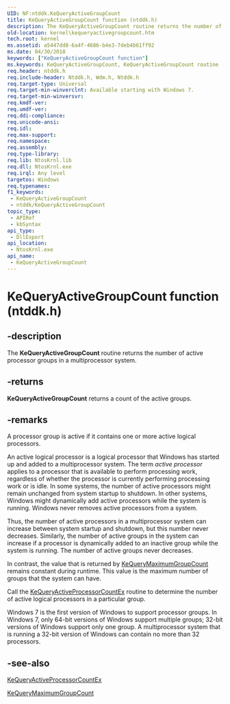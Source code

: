 ```yaml
---
UID: NF:ntddk.KeQueryActiveGroupCount
title: KeQueryActiveGroupCount function (ntddk.h)
description: The KeQueryActiveGroupCount routine returns the number of active processor groups in a multiprocessor system.
old-location: kernel\kequeryactivegroupcount.htm
tech.root: kernel
ms.assetid: a5447dd8-6a4f-4686-b4e3-7deb4b61ff92
ms.date: 04/30/2018
keywords: ["KeQueryActiveGroupCount function"]
ms.keywords: KeQueryActiveGroupCount, KeQueryActiveGroupCount routine [Kernel-Mode Driver Architecture], k105_29b5c7ca-1596-4a3e-8cda-20c6ccec4ebb.xml, kernel.kequeryactivegroupcount, wdm/KeQueryActiveGroupCount
req.header: ntddk.h
req.include-header: Ntddk.h, Wdm.h, Ntddk.h
req.target-type: Universal
req.target-min-winverclnt: Available starting with Windows 7.
req.target-min-winversvr: 
req.kmdf-ver: 
req.umdf-ver: 
req.ddi-compliance: 
req.unicode-ansi: 
req.idl: 
req.max-support: 
req.namespace: 
req.assembly: 
req.type-library: 
req.lib: NtosKrnl.lib
req.dll: NtosKrnl.exe
req.irql: Any level
targetos: Windows
req.typenames: 
f1_keywords:
 - KeQueryActiveGroupCount
 - ntddk/KeQueryActiveGroupCount
topic_type:
 - APIRef
 - kbSyntax
api_type:
 - DllExport
api_location:
 - NtosKrnl.exe
api_name:
 - KeQueryActiveGroupCount
---
```


# KeQueryActiveGroupCount function (ntddk.h)


## -description

The <b>KeQueryActiveGroupCount</b> routine returns the number of active processor groups in a multiprocessor system.

## -returns

<b>KeQueryActiveGroupCount</b> returns a count of the active groups.

## -remarks

A processor group is active if it contains one or more active logical processors.

An active logical processor is a logical processor that Windows has started up and added to a multiprocessor system. The term <i>active processor</i> applies to a processor that is available to perform processing work, regardless of whether the processor is currently performing processing work or is idle. In some systems, the number of active processors might remain unchanged from system startup to shutdown. In other systems, Windows might dynamically add active processors while the system is running. Windows never removes active processors from a system.

Thus, the number of active processors in a multiprocessor system can increase between system startup and shutdown, but this number never decreases. Similarly, the number of active groups in the system can increase if a processor is dynamically added to an inactive group while the system is running. The number of active groups never decreases.

In contrast, the value that is returned by <a href="/windows-hardware/drivers/ddi/ntddk/nf-ntddk-kequerymaximumgroupcount">KeQueryMaximumGroupCount</a> remains constant during runtime. This value is the maximum number of groups that the system can have.

Call the <a href="/windows-hardware/drivers/ddi/ntddk/nf-ntddk-kequeryactiveprocessorcountex">KeQueryActiveProcessorCountEx</a> routine to determine the number of active logical processors in a particular group.

Windows 7 is the first version of Windows to support processor groups. In Windows 7, only 64-bit versions of Windows support multiple groups; 32-bit versions of Windows support only one group.  A multiprocessor system that is running a 32-bit version of Windows can contain no more than 32 processors.

## -see-also

<a href="/windows-hardware/drivers/ddi/ntddk/nf-ntddk-kequeryactiveprocessorcountex">KeQueryActiveProcessorCountEx</a>



<a href="/windows-hardware/drivers/ddi/ntddk/nf-ntddk-kequerymaximumgroupcount">KeQueryMaximumGroupCount</a>